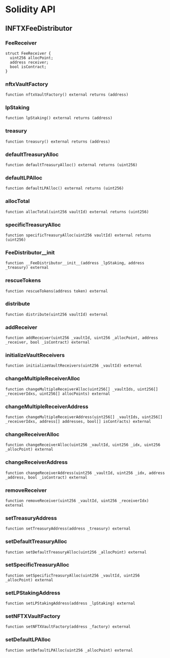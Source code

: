 # Solidity API

## INFTXFeeDistributor

### FeeReceiver

```solidity
struct FeeReceiver {
  uint256 allocPoint;
  address receiver;
  bool isContract;
}
```

### nftxVaultFactory

```solidity
function nftxVaultFactory() external returns (address)
```

### lpStaking

```solidity
function lpStaking() external returns (address)
```

### treasury

```solidity
function treasury() external returns (address)
```

### defaultTreasuryAlloc

```solidity
function defaultTreasuryAlloc() external returns (uint256)
```

### defaultLPAlloc

```solidity
function defaultLPAlloc() external returns (uint256)
```

### allocTotal

```solidity
function allocTotal(uint256 vaultId) external returns (uint256)
```

### specificTreasuryAlloc

```solidity
function specificTreasuryAlloc(uint256 vaultId) external returns (uint256)
```

### __FeeDistributor__init__

```solidity
function __FeeDistributor__init__(address _lpStaking, address _treasury) external
```

### rescueTokens

```solidity
function rescueTokens(address token) external
```

### distribute

```solidity
function distribute(uint256 vaultId) external
```

### addReceiver

```solidity
function addReceiver(uint256 _vaultId, uint256 _allocPoint, address _receiver, bool _isContract) external
```

### initializeVaultReceivers

```solidity
function initializeVaultReceivers(uint256 _vaultId) external
```

### changeMultipleReceiverAlloc

```solidity
function changeMultipleReceiverAlloc(uint256[] _vaultIds, uint256[] _receiverIdxs, uint256[] allocPoints) external
```

### changeMultipleReceiverAddress

```solidity
function changeMultipleReceiverAddress(uint256[] _vaultIds, uint256[] _receiverIdxs, address[] addresses, bool[] isContracts) external
```

### changeReceiverAlloc

```solidity
function changeReceiverAlloc(uint256 _vaultId, uint256 _idx, uint256 _allocPoint) external
```

### changeReceiverAddress

```solidity
function changeReceiverAddress(uint256 _vaultId, uint256 _idx, address _address, bool _isContract) external
```

### removeReceiver

```solidity
function removeReceiver(uint256 _vaultId, uint256 _receiverIdx) external
```

### setTreasuryAddress

```solidity
function setTreasuryAddress(address _treasury) external
```

### setDefaultTreasuryAlloc

```solidity
function setDefaultTreasuryAlloc(uint256 _allocPoint) external
```

### setSpecificTreasuryAlloc

```solidity
function setSpecificTreasuryAlloc(uint256 _vaultId, uint256 _allocPoint) external
```

### setLPStakingAddress

```solidity
function setLPStakingAddress(address _lpStaking) external
```

### setNFTXVaultFactory

```solidity
function setNFTXVaultFactory(address _factory) external
```

### setDefaultLPAlloc

```solidity
function setDefaultLPAlloc(uint256 _allocPoint) external
```

